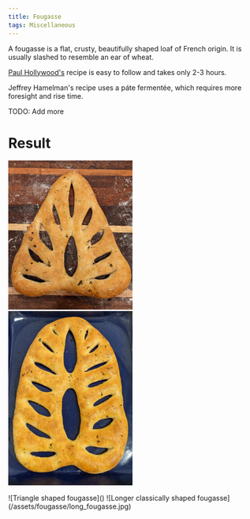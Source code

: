 ```yaml
---
title: Fougasse
tags: Miscellaneous
---
```


A fougasse is a flat, crusty, beautifully shaped loaf of French origin. It is usually slashed to resemble an ear of wheat.

<a href="https://www.bbc.co.uk/food/recipes/fresh_herb_fougasse_70351">Paul Hollywood's</a> recipe is easy to follow and takes only 2-3 hours.

Jeffrey Hamelman's recipe uses a páte fermentée, which requires more foresight and rise time.

TODO: Add more

# Result
<p float="left">
  <img src="/assets/fougasse/triangle_fougasse.jpg" width="50%" />
  <img src="/assets/fougasse/long_fougasse.jpg" width="50%" /> 
</p>
![Triangle shaped fougasse]() ![Longer classically shaped fougasse](/assets/fougasse/long_fougasse.jpg)
